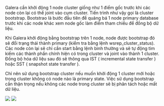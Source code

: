 
Galera cần khởi động 1 node cluster giống như 1 điểm gốc trước khi các node còn lại có thể joint vào cụm cluster. Tiến trình như vậy gọi là cluster bootstrap. Bootstrao là bước đầu tiên để quảng bá 1 node primary database trước khi các node khác xem node gốc làm điểm tham chiếu để đồng bộ dữ liệu.

Khi Galera khởi động bằng bootstrap trên 1 node, node được bootstrap đó sẽ đổi trạng thái thành primary (kiểm tra bằng lệnh wsrep_cluster_status). Các node còn lại sẽ chỉ cần start bằng lệnh bình thường và sẽ tự động  tìm kiếm các thành phần chính hiện có trong cluster và joint vào thành 1 cluster. Đồng bộ hóa dữ liệu sau đó sẽ thông qua IST ( incremental state transfer ) hoặc SST ( snapshot state transfer ).

Chỉ nên sử dụng bootstrap cluster nếu muốn khởi động 1 cluster mới hoặc trong cluster không có node nào là primary state.
Việc sử dụng bootstrap cần thận trọng nếu không các node trong cluster sẽ bị phân tách hoặc mất dữ liệu.

<img src="https://i.imgur.com/1yfK6Nh.png">
<img src="https://i.imgur.com/n0VgmuQ.png">


